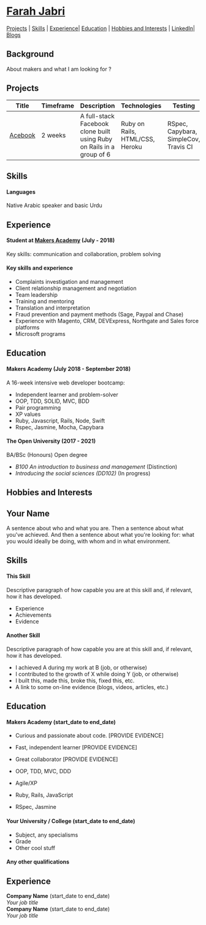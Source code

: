 # [Farah Jabri](mailto:farahjabri@hotmail.com)

[Projects](#projects) | [Skills](#skills) | [Experience](#experience)| [Education](#education) | [Hobbies and Interests](#hobbies-and-interests) | [LinkedIn](https://www.linkedin.com/in/farah-jabri-3a754351/)| [Blogs](#)

## Background

About makers and what I am looking for ?

## Projects

| Title | Timeframe | Description | Technologies | Testing |
|--|--|--|--|--|
| [Acebook](https://github.com/fabjab86/acebook-Team-and-a-half) | 2 weeks | A full-stack Facebook clone built using Ruby on Rails in a group of 6 | Ruby on Rails, HTML/CSS, Heroku | RSpec, Capybara, SimpleCov, Travis CI|



## Skills


#### Languages
Native Arabic speaker and basic Urdu

## Experience

#### Student at [Makers Academy](https://www.makersacademy.com/) (July - 2018)

Key skills: communication and collaboration, problem solving


#### Key skills and experience 

- Complaints investigation and management 
- Client relationship management and negotiation 
- Team leadership 
- Training and mentoring
- Translation and interpretation
- Fraud prevention and payment methods (Sage, Paypal and Chase)
- Experience with Magento, CRM, DEVExpress, Northgate and Sales force platforms
- Microsoft programs

## Education

#### Makers Academy (July 2018 - September 2018)

A 16-week intensive web developer bootcamp: 

- Independent learner and problem-solver
- OOP, TDD, SOLID, MVC, BDD
- Pair programming
- XP values
- Ruby, Javascript, Rails, Node, Swift
- Rspec, Jasmine, Mocha, Capybara

#### The Open University (2017 - 2021)

BA/BSc (Honours) Open degree

- _B100 An introduction to business and management_ (Distinction)
- _Introducing the social sciences (DD102)_ (In progress)

 

## Hobbies and Interests
 

## Your Name

A sentence about who and what you are. Then a sentence about what you've achieved. And then a sentence about what you're looking for: what you would ideally be doing, with whom and in what environment.

## Skills

#### This Skill

Descriptive paragraph of how capable you are at this skill and, if relevant, how it has developed.

- Experience
- Achievements
- Evidence

#### Another Skill

Descriptive paragraph of how capable you are at this skill and, if relevant, how it has developed.

- I achieved A during my work at B (job, or otherwise)
- I contributed to the growth of X while doing Y (job, or otherwise)
- I built this, made this, broke this, fixed this, etc.
- A link to some on-line evidence (blogs, videos, articles, etc.)

## Education

#### Makers Academy (start_date to end_date)

- Curious and passionate about code. [PROVIDE EVIDENCE]
- Fast, independent learner [PROVIDE EVIDENCE]
- Great collaborator [PROVIDE EVIDENCE]

- OOP, TDD, MVC, DDD
- Agile/XP
- Ruby, Rails, JavaScript
- RSpec, Jasmine

#### Your University / College (start_date to end_date)

- Subject, any specialisms
- Grade
- Other cool stuff

#### Any other qualifications

## Experience

**Company Name** (start_date to end_date)    
*Your job title*  
**Company Name** (start_date to end_date)   
*Your job title*  
